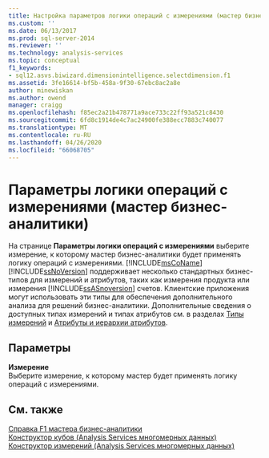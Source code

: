 ```yaml
---
title: Настройка параметров логики операций с измерениями (мастер бизнес-аналитики) | Документация Майкрософт
ms.custom: ''
ms.date: 06/13/2017
ms.prod: sql-server-2014
ms.reviewer: ''
ms.technology: analysis-services
ms.topic: conceptual
f1_keywords:
- sql12.asvs.biwizard.dimensionintelligence.selectdimension.f1
ms.assetid: 3fe16614-bf5b-458a-9f30-67ebc8ac2a8e
author: minewiskan
ms.author: owend
manager: craigg
ms.openlocfilehash: f85ec2a21b478771a9ace733c22ff93a521c8430
ms.sourcegitcommit: 6fd8c1914de4c7ac24900fe388ecc7883c740077
ms.translationtype: MT
ms.contentlocale: ru-RU
ms.lasthandoff: 04/26/2020
ms.locfileid: "66068705"
---
```

# <a name="set-dimension-intelligence-options-business-intelligence-wizard"></a>Параметры логики операций с измерениями (мастер бизнес-аналитики)
  На странице **Параметры логики операций с измерениями** выберите измерение, к которому мастер бизнес-аналитики будет применять логику операций с измерениями. [!INCLUDE[msCoName](../includes/msconame-md.md)][!INCLUDE[ssNoVersion](../includes/ssnoversion-md.md)] поддерживает несколько стандартных бизнес-типов для измерений и атрибутов, таких как измерения продукта или измерения [!INCLUDE[ssASnoversion](../includes/ssasnoversion-md.md)] счетов. Клиентские приложения могут использовать эти типы для обеспечения дополнительного анализа для решений бизнес-аналитики. Дополнительные сведения о доступных типах измерений и типах атрибутов см. в разделах [Типы измерений](multidimensional-models-olap-logical-dimension-objects/database-dimension-properties-types.md) и [Атрибуты и иерархии атрибутов](multidimensional-models-olap-logical-dimension-objects/attributes-and-attribute-hierarchies.md).  
  
## <a name="options"></a>Параметры  
 **Измерение**  
 Выберите измерение, к которому мастер будет применять логику операций с измерениями.  
  
## <a name="see-also"></a>См. также  
 [Справка F1 мастера бизнес-аналитики](business-intelligence-wizard-f1-help.md)   
 [Конструктор кубов &#40;Analysis Services многомерных данных&#41;](cube-designer-analysis-services-multidimensional-data.md)   
 [Конструктор измерений &#40;Analysis Services многомерных данных&#41;](dimension-designer-analysis-services-multidimensional-data.md)  
  
  
